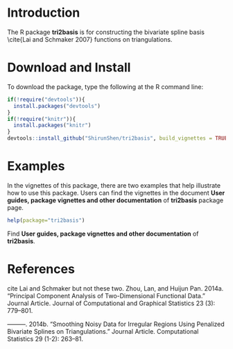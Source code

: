 # Introduction
The R package **tri2basis** is for constructing the bivariate spline basis \cite{Lai and Schmaker 2007} functions on triangulations.

# Download and Install
To download the package, type the following at the R command line:

```r
if(!require("devtools")){
  install.packages("devtools")
}
if(!require("knitr")){
  install.packages("knitr")
}
devtools::install_github("ShirunShen/tri2basis", build_vignettes = TRUE)
```

# Examples
In the vignettes of this package, there are two examples that help illustrate how to use this package. Users can find the vignettes in the document **User guides, package vignettes and other documentation** of **tri2basis** package page.

```r
help(package="tri2basis")
```
Find **User guides, package vignettes and other documentation** of **tri2basis**.

# References

cite Lai and Schmaker but not these two.
Zhou, Lan, and Huijun Pan. 2014a. “Principal Component Analysis of Two-Dimensional Functional Data.” Journal Article. Journal of Computational and Graphical Statistics 23 (3): 779–801.

———. 2014b. “Smoothing Noisy Data for Irregular Regions Using Penalized Bivariate Splines on Triangulations.” Journal Article. Computational Statistics 29 (1-2): 263–81.
